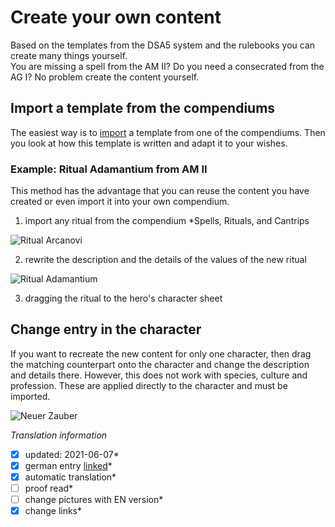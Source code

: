 # Create your own content
Based on the templates from the DSA5 system and the rulebooks you can create many things yourself.  
You are missing a spell from the AM II? Do you need a consecrated from the AG I? No problem create the content yourself.  

## Import a template from the compendiums
The easiest way is to [import](en-library.md#use-contents) a template from one of the compendiums.
Then you look at how this template is written and adapt it to your wishes.

### Example: Ritual Adamantium from AM II
This method has the advantage that you can reuse the content you have created or even import it into your own compendium.
1. import any ritual from the compendium *Spells, Rituals, and Cantrips  
  
![Ritual Arcanovi](https://user-images.githubusercontent.com/80099175/112989660-6f4d6680-9165-11eb-8dc8-3791c4bf4843.png)  
  
2. rewrite the description and the details of the values of the new ritual
  
![Ritual Adamantium](https://user-images.githubusercontent.com/80099175/112989947-c9e6c280-9165-11eb-81ea-5693284405d6.png)
  
3. dragging the ritual to the hero's character sheet

## Change entry in the character
If you want to recreate the new content for only one character, then drag the matching counterpart onto the character and change the description and details there. However, this does not work with species, culture and profession. These are applied directly to the character and must be imported.
  
![Neuer Zauber](https://user-images.githubusercontent.com/80099175/112993339-68285780-9169-11eb-81c6-8fb219ce5356.png)  


*Translation information*  
*[x] updated: 2021-06-07*  
*[x] german entry [linked](de/de-Eigene_Inhalte_erstellen.md)*  
*[x] automatic translation*  
*[ ] proof read*  
*[ ] change pictures with EN version*
*[x] change links*  